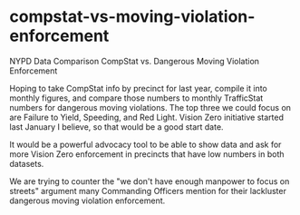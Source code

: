 # compstat-vs-moving-violation-enforcement

NYPD Data Comparison CompStat vs. Dangerous Moving Violation Enforcement

Hoping to take CompStat info by precinct for last year, compile it into monthly figures, and compare those numbers to monthly TrafficStat numbers for dangerous moving violations. The top three we could focus on are Failure to Yield, Speeding, and Red Light. Vision Zero initiative started last January I believe, so that would be a good start date.

It would be a powerful advocacy tool to be able to show data and ask for more Vision Zero enforcement in precincts that have low numbers in both datasets.

We are trying to counter the "we don't have enough manpower to focus on streets" argument many Commanding Officers mention for their lackluster dangerous moving violation enforcement.
